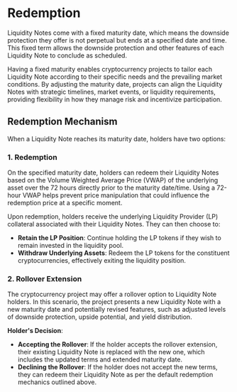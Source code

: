 # Redemption

Liquidity Notes come with a fixed maturity date, which means the downside protection they offer is not perpetual but ends at a specified date and time. This fixed term allows the downside protection and other features of each Liquidity Note to conclude as scheduled.

Having a fixed maturity enables cryptocurrency projects to tailor each Liquidity Note according to their specific needs and the prevailing market conditions. By adjusting the maturity date, projects can align the Liquidity Notes with strategic timelines, market events, or liquidity requirements, providing flexibility in how they manage risk and incentivize participation.

## Redemption Mechanism

When a Liquidity Note reaches its maturity date, holders have two options:

### 1. Redemption

On the specified maturity date, holders can redeem their Liquidity Notes based on the Volume Weighted Average Price (VWAP) of the underlying asset over the 72 hours directly prior to the maturity date/time. Using a 72-hour VWAP helps prevent price manipulation that could influence the redemption price at a specific moment.

Upon redemption, holders receive the underlying Liquidity Provider (LP) collateral associated with their Liquidity Notes. They can then choose to:

* **Retain the LP Position**: Continue holding the LP tokens if they wish to remain invested in the liquidity pool.
* **Withdraw Underlying Assets**: Redeem the LP tokens for the constituent cryptocurrencies, effectively exiting the liquidity position.

### 2. Rollover Extension

The cryptocurrency project may offer a rollover option to Liquidity Note holders. In this scenario, the project presents a new Liquidity Note with a new maturity date and potentially revised features, such as adjusted levels of downside protection, upside potential, and yield distribution.

**Holder's Decision**:

* **Accepting the Rollover**: If the holder accepts the rollover extension, their existing Liquidity Note is replaced with the new one, which includes the updated terms and extended maturity date.
* **Declining the Rollover**: If the holder does not accept the new terms, they can redeem their Liquidity Note as per the default redemption mechanics outlined above.
